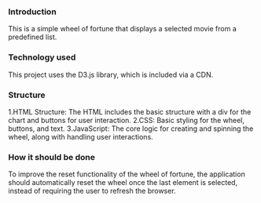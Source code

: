  ### Introduction
This is a simple wheel of fortune that displays a selected movie from a predefined list. 

### Technology used
This project uses the D3.js library, which is included via a CDN.

### Structure
  1.HTML Structure: The HTML includes the basic structure with a div for the chart and buttons for user interaction.
  2.CSS: Basic styling for the wheel, buttons, and text.
  3.JavaScript: The core logic for creating and spinning the wheel, along with handling user interactions.

### How it should be done
To improve the reset functionality of the wheel of fortune, the application should automatically
reset the wheel once the last element is selected, instead of requiring the user to refresh the browser.
  
